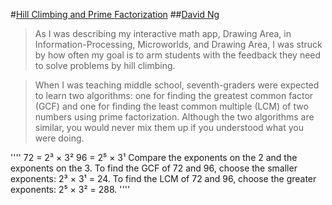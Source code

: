 #[Hill Climbing and Prime Factorization](https://medium.com/vertical-learning/hill-climbing-and-prime-factorization-47141a8e0624#.3dvy5p338)
##[David Ng](https://medium.com/@dng_16133)

> As I was describing my interactive math app, Drawing Area, in Information-Processing, Microworlds, and Drawing Area, I was struck by how often my goal is to arm students with the feedback they need to solve problems by hill climbing. 

> When I was teaching middle school, seventh-graders were expected to learn two algorithms: one for finding the greatest common factor (GCF) and one for finding the least common multiple (LCM) of two numbers using prime factorization. Although the two algorithms are similar, you would never mix them up if you understood what you were doing.


''''
  72 = 2³ × 3²
  96 = 2⁵ × 3¹
  Compare the exponents on the 2 and the exponents on the 3.
  To find the GCF of 72 and 96, choose the smaller exponents:
  2³ × 3¹ = 24.
  To find the LCM of 72 and 96, choose the greater exponents:
  2⁵ × 3² = 288.
''''
